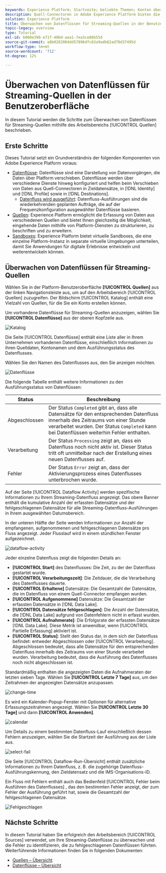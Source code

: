 ```yaml
---
keywords: Experience Platform; Startseite; beliebte Themen; Konten überwachen; Datenflüsse überwachen; Datenflüsse
description: Quell-Connectoren in Adobe Experience Platform bieten die Möglichkeit, extern bezogene Daten auf geplanter Basis zu erfassen. In diesem Tutorial werden Schritte zum Überwachen von Streaming-Datenflüssen aus dem Arbeitsbereich "Quellen"beschrieben.
solution: Experience Platform
title: Überwachen von Datenflüssen für Streaming-Quellen in der Benutzeroberfläche
topic-legacy: overview
type: Tutorial
exl-id: b080e398-e71f-40bd-aea1-7ea3ce86b55d
source-git-commit: a8b0282004dd57096dfc63a9adb82ad70d37495d
workflow-type: tm+mt
source-wordcount: '712'
ht-degree: 12%

---
```


# Überwachen von Datenflüssen für Streaming-Quellen in der Benutzeroberfläche

In diesem Tutorial werden die Schritte zum Überwachen von Datenflüssen für Streaming-Quellen mithilfe des Arbeitsbereichs [!UICONTROL Quellen] beschrieben.

## Erste Schritte

Dieses Tutorial setzt ein Grundverständnis der folgenden Komponenten von Adobe Experience Platform voraus:

* [Datenflüsse](../../../dataflows/home.md): Datenflüsse sind eine Darstellung von Datenvorgängen, die Daten über Platform verschieben. Datenflüsse werden über verschiedene Dienste hinweg konfiguriert und helfen beim Verschieben von Daten aus Quell-Connectoren in Zieldatensätze, in [!DNL Identity] und [!DNL Profile] sowie in [!DNL Destinations].
   * [Datenfluss wird ausgeführt](../../notifications.md): Datenfluss-Ausführungen sind die wiederkehrenden geplanten Aufträge, die auf der Frequenzkonfiguration ausgewählter Datenflüsse basieren.
* [Quellen](../../home.md): Experience Platform ermöglicht die Erfassung von Daten aus verschiedenen Quellen und bietet Ihnen gleichzeitig die Möglichkeit, eingehende Daten mithilfe von Platform-Diensten zu strukturieren, zu beschriften und zu erweitern.
* [Sandboxes](../../../sandboxes/home.md): Experience Platform bietet virtuelle Sandboxes, die eine einzelne Platform-Instanz in separate virtuelle Umgebungen unterteilen, damit Sie Anwendungen für digitale Erlebnisse entwickeln und weiterentwickeln können.

## Überwachen von Datenflüssen für Streaming-Quellen

Wählen Sie in der Platform-Benutzeroberfläche **[!UICONTROL Quellen]** aus der linken Navigationsleiste aus, um auf den Arbeitsbereich [!UICONTROL Quellen] zuzugreifen. Der Bildschirm [!UICONTROL Katalog] enthält eine Vielzahl von Quellen, für die Sie ein Konto erstellen können.

Um vorhandene Datenflüsse für Streaming-Quellen anzuzeigen, wählen Sie **[!UICONTROL Datenflüsse]** aus der oberen Kopfzeile aus.

![Katalog](../../images/tutorials/monitor-streaming/catalog.png)

Die Seite [!UICONTROL Datenflüsse] enthält eine Liste aller in Ihrem Unternehmen vorhandenen Datenflüsse, einschließlich Informationen zu ihren Quelldaten, Kontonamen und dem Ausführungsstatus des Datenflusses.

Wählen Sie den Namen des Datenflusses aus, den Sie anzeigen möchten.

![Datenflüsse](../../images/tutorials/monitor-streaming/dataflows.png)

Die folgende Tabelle enthält weitere Informationen zu den Ausführungsstatus von Datenflüssen:

| Status | Beschreibung |
| ------ | ----------- |
| Abgeschlossen | Der Status `Completed` gibt an, dass alle Datensätze für den entsprechenden Datenfluss innerhalb des Zeitraums von einer Stunde verarbeitet wurden. Der Status `Completed` kann bei Datenflüssen weiterhin Fehler enthalten. |
| Verarbeitung | Der Status `Processing` zeigt an, dass ein Datenfluss noch nicht aktiv ist. Dieser Status tritt oft unmittelbar nach der Erstellung eines neuen Datenflusses auf. |
| Fehler | Der Status `Error` zeigt an, dass der Aktivierungsprozess eines Datenflusses unterbrochen wurde. |

Auf der Seite [!UICONTROL Dataflow Activity] werden spezifische Informationen zu Ihrem Streaming-Datenfluss angezeigt. Das obere Banner enthält die kumulative Anzahl der erfassten Datensätze und der fehlgeschlagenen Datensätze für alle Streaming-Datenfluss-Ausführungen in Ihrem ausgewählten Datumsbereich.

In der unteren Hälfte der Seite werden Informationen zur Anzahl der empfangenen, aufgenommenen und fehlgeschlagenen Datensätze pro Fluss angezeigt. Jeder Flusslauf wird in einem stündlichen Fenster aufgezeichnet.

![dataflow-activity](../../images/tutorials/monitor-streaming/dataflow-activity.png)

Jeder einzelne Datenfluss zeigt die folgenden Details an:

* **[!UICONTROL Start]** des Datenflusses: Die Zeit, zu der der Datenfluss gestartet wurde.
* **[!UICONTROL Verarbeitungszeit]**: Die Zeitdauer, die die Verarbeitung des Datenflusses dauerte.
* **[!UICONTROL Erhaltene]** Datensätze: Die Gesamtzahl der Datensätze, die im Datenfluss von einem Quell-Connector empfangen wurden.
* **[!UICONTROL Aufgenommene]** Datensätze: Die Gesamtzahl der erfassten Datensätze in  [!DNL Data Lake].
* **[!UICONTROL Datensätze fehlgeschlagen]**: Die Anzahl der Datensätze, die  [!DNL Data Lake] aufgrund von Datenfehlern nicht in erfasst wurden.
* **[!UICONTROL Aufnahmerate]**: Die Erfolgsrate der erfassten Datensätze  [!DNL Data Lake]. Diese Metrik ist anwendbar, wenn [!UICONTROL Partielle Erfassung] aktiviert ist.
* **[!UICONTROL Status]**: Stellt den Status dar, in dem sich der Datenfluss befindet: entweder   Abgeschlossen oder  [!UICONTROL Verarbeitung].  Abgeschlossen bedeutet, dass alle Datensätze für den entsprechenden Datenfluss innerhalb des Zeitraums von einer Stunde verarbeitet wurden.  Verarbeitung bedeutet, dass die Ausführung des Datenflusses noch nicht abgeschlossen ist.

Standardmäßig enthalten die angezeigten Daten die Aufnahmeraten der letzten sieben Tage. Wählen Sie **[!UICONTROL Letzte 7 Tage]** aus, um den Zeitrahmen der angezeigten Datensätze anzupassen.

![change-time](../../images/tutorials/monitor-streaming/change-time.png)

Es wird ein Kalender-Popup-Fenster mit Optionen für alternative Erfassungszeitrahmen angezeigt. Wählen Sie **[!UICONTROL Letzte 30 Tage]** und dann **[!UICONTROL Anwenden]**.

![calendar](../../images/tutorials/monitor-streaming/calendar.png)

Um Details zu einem bestimmten Datenfluss-Lauf einschließlich dessen Fehlern anzuzeigen, wählen Sie die Startzeit der Ausführung aus der Liste aus.

![select-fail](../../images/tutorials/monitor-streaming/select-fail.png)

Die Seite [!UICONTROL Dataflow-Run-Übersicht] enthält zusätzliche Informationen zu Ihrem Datenfluss, z. B. die zugehörige Datenfluss-Ausführungskennung, den Zieldatensatz und die IMS-Organisations-ID.

Ein Fluss mit Fehlern enthält auch das Bedienfeld [!UICONTROL Fehler beim Ausführen des Datenflusses] , das den bestimmten Fehler anzeigt, der zum Fehler der Ausführung geführt hat, sowie die Gesamtzahl der fehlgeschlagenen Datensätze.

![Fehlgeschlagen](../../images/tutorials/monitor-streaming/failure.png)

## Nächste Schritte

In diesem Tutorial haben Sie erfolgreich den Arbeitsbereich [!UICONTROL Sources] verwendet, um Ihre Streaming-Datenflüsse zu überwachen und die Fehler zu identifizieren, die zu fehlgeschlagenen Datenflüssen führten. Weiterführende Informationen finden Sie in folgenden Dokumenten:

* [Quellen – Übersicht](../../home.md)
* [Datenflüsse – Übersicht](../../../dataflows/home.md)
